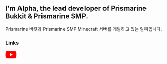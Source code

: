 ## I'm Alpha, the lead developer of Prismarine Bukkit & Prismarine SMP.
Prismarine 버킷과 Prismarine SMP Minecraft 서버를 개발하고 있는 알파입니다.
   
   
### Links
<a herf="https://youtube.com/"><img src="/src/YouTube.svg" width=35px></img></a>
